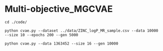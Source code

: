# Multi-objective_MGCVAE

```cd ./code/```


```python cvae.py --dataset ../data/ZINC_logP_MR_sample.csv --data 10000 --size 10 --epochs 200 --gen 5000```


```python cvae.py --data 1363452 --size 16 --gen 10000```

